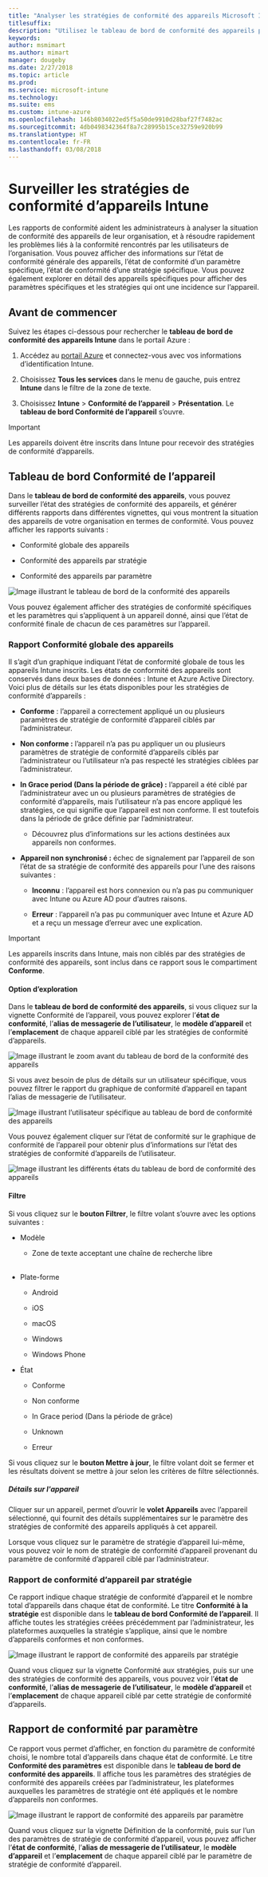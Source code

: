 ```yaml
---
title: "Analyser les stratégies de conformité des appareils Microsoft Intune"
titlesuffix: 
description: "Utilisez le tableau de bord de conformité des appareils pour analyser la conformité globale des appareils, afficher des rapports et afficher la conformité des appareils par stratégie et par paramètre."
keywords: 
author: msmimart
ms.author: mimart
manager: dougeby
ms.date: 2/27/2018
ms.topic: article
ms.prod: 
ms.service: microsoft-intune
ms.technology: 
ms.suite: ems
ms.custom: intune-azure
ms.openlocfilehash: 146b8034022ed5f5a50de9910d28baf27f7482ac
ms.sourcegitcommit: 4db0498342364f8a7c28995b15ce32759e920b99
ms.translationtype: HT
ms.contentlocale: fr-FR
ms.lasthandoff: 03/08/2018
---
```

# <a name="monitor-intune-device-compliance-policies"></a>Surveiller les stratégies de conformité d’appareils Intune

Les rapports de conformité aident les administrateurs à analyser la situation de conformité des appareils de leur organisation, et à résoudre rapidement les problèmes liés à la conformité rencontrés par les utilisateurs de l’organisation. Vous pouvez afficher des informations sur l’état de conformité générale des appareils, l’état de conformité d’un paramètre spécifique, l’état de conformité d’une stratégie spécifique. Vous pouvez également explorer en détail des appareils spécifiques pour afficher des paramètres spécifiques et les stratégies qui ont une incidence sur l’appareil.

## <a name="before-you-begin"></a>Avant de commencer

Suivez les étapes ci-dessous pour rechercher le **tableau de bord de conformité des appareils Intune** dans le portail Azure :

1.  Accédez au [portail Azure](https://portal.azure.com) et connectez-vous avec vos informations d’identification Intune.

2.  Choisissez **Tous les services** dans le menu de gauche, puis entrez **Intune** dans le filtre de la zone de texte.

3.  Choisissez **Intune** &gt; **Conformité de l’appareil** &gt; **Présentation**. Le **tableau de bord Conformité de l’appareil** s’ouvre.

> [!IMPORTANT]
> Les appareils doivent être inscrits dans Intune pour recevoir des stratégies de conformité d’appareils.

## <a name="device-compliance-dashboard"></a>Tableau de bord Conformité de l’appareil

Dans le **tableau de bord de conformité des appareils**, vous pouvez surveiller l’état des stratégies de conformité des appareils, et générer différents rapports dans différentes vignettes, qui vous montrent la situation des appareils de votre organisation en termes de conformité. Vous pouvez afficher les rapports suivants :

-   Conformité globale des appareils

-   Conformité des appareils par stratégie

-   Conformité des appareils par paramètre

![Image illustrant le tableau de bord de la conformité des appareils](./media/idc-1.png)

Vous pouvez également afficher des stratégies de conformité spécifiques et les paramètres qui s’appliquent à un appareil donné, ainsi que l’état de conformité finale de chacun de ces paramètres sur l’appareil.

### <a name="overall-device-compliance-aggregate-report"></a>Rapport Conformité globale des appareils

Il s’agit d’un graphique indiquant l’état de conformité globale de tous les appareils Intune inscrits. Les états de conformité des appareils sont conservés dans deux bases de données : Intune et Azure Active Directory. Voici plus de détails sur les états disponibles pour les stratégies de conformité d’appareils :

-   **Conforme** : l’appareil a correctement appliqué un ou plusieurs paramètres de stratégie de conformité d’appareil ciblés par l’administrateur.

-   **Non conforme :** l’appareil n’a pas pu appliquer un ou plusieurs paramètres de stratégie de conformité d’appareils ciblés par l’administrateur ou l’utilisateur n’a pas respecté les stratégies ciblées par l’administrateur.

-   **In Grace period (Dans la période de grâce) :** l’appareil a été ciblé par l’administrateur avec un ou plusieurs paramètres de stratégies de conformité d’appareils, mais l’utilisateur n’a pas encore appliqué les stratégies, ce qui signifie que l’appareil est non conforme. Il est toutefois dans la période de grâce définie par l’administrateur.

    -   Découvrez plus d’informations sur les actions destinées aux appareils non conformes.

-   **Appareil non synchronisé :** échec de signalement par l’appareil de son l’état de sa stratégie de conformité des appareils pour l’une des raisons suivantes :

    -   **Inconnu** : l’appareil est hors connexion ou n’a pas pu communiquer avec Intune ou Azure AD pour d’autres raisons.

    -   **Erreur** : l’appareil n’a pas pu communiquer avec Intune et Azure AD et a reçu un message d’erreur avec une explication.

> [!IMPORTANT]
> Les appareils inscrits dans Intune, mais non ciblés par des stratégies de conformité des appareils, sont inclus dans ce rapport sous le compartiment **Conforme**.

#### <a name="drill-down-option"></a>Option d’exploration

Dans le **tableau de bord de conformité des appareils**, si vous cliquez sur la vignette Conformité de l’appareil, vous pouvez explorer l’**état de conformité**, l’**alias de messagerie de l’utilisateur**, le **modèle d’appareil** et l’**emplacement** de chaque appareil ciblé par les stratégies de conformité d’appareils.

![Image illustrant le zoom avant du tableau de bord de la conformité des appareils](./media/idc-2.png)

Si vous avez besoin de plus de détails sur un utilisateur spécifique, vous pouvez filtrer le rapport du graphique de conformité d’appareil en tapant l’alias de messagerie de l’utilisateur.

![Image illustrant l’utilisateur spécifique au tableau de bord de conformité des appareils](./media/idc-3.png)

Vous pouvez également cliquer sur l’état de conformité sur le graphique de conformité de l’appareil pour obtenir plus d’informations sur l’état des stratégies de conformité d’appareils de l’utilisateur.

![Image illustrant les différents états du tableau de bord de conformité des appareils](./media/idc-4.png)

#### <a name="filter"></a>Filtre

Si vous cliquez sur le **bouton Filtrer**, le filtre volant s’ouvre avec les options suivantes :

-   Modèle

    -   Zone de texte acceptant une chaîne de recherche libre
<br></br>
-   Plate-forme

    -   Android

    -   iOS

    -   macOS

    -   Windows

    -   Windows Phone

-   État

    -   Conforme

    -   Non conforme

    -   In Grace period (Dans la période de grâce)

    -   Unknown

    -   Erreur

Si vous cliquez sur le **bouton Mettre à jour**, le filtre volant doit se fermer et les résultats doivent se mettre à jour selon les critères de filtre sélectionnés.

##### <a name="device-details"></a>Détails sur l'appareil

Cliquer sur un appareil, permet d’ouvrir le **volet Appareils** avec l’appareil sélectionné, qui fournit des détails supplémentaires sur le paramètre des stratégies de conformité des appareils appliqués à cet appareil.

Lorsque vous cliquez sur le paramètre de stratégie d’appareil lui-même, vous pouvez voir le nom de stratégie de conformité d’appareil provenant du paramètre de conformité d’appareil ciblé par l’administrateur.

### <a name="per-policy-device-compliance-report"></a>Rapport de conformité d’appareil par stratégie

Ce rapport indique chaque stratégie de conformité d’appareil et le nombre total d’appareils dans chaque état de conformité. Le titre **Conformité à la stratégie** est disponible dans le **tableau de bord Conformité de l’appareil**. Il affiche toutes les stratégies créées précédemment par l’administrateur, les plateformes auxquelles la stratégie s’applique, ainsi que le nombre d’appareils conformes et non conformes.

![Image illustrant le rapport de conformité des appareils par stratégie](./media/idc-8.png)

Quand vous cliquez sur la vignette Conformité aux stratégies, puis sur une des stratégies de conformité des appareils, vous pouvez voir l’**état de conformité**, l’**alias de messagerie de l’utilisateur**, le **modèle d’appareil** et l’**emplacement** de chaque appareil ciblé par cette stratégie de conformité d’appareils.

## <a name="setting-compliance-report"></a>Rapport de conformité par paramètre

Ce rapport vous permet d’afficher, en fonction du paramètre de conformité choisi, le nombre total d’appareils dans chaque état de conformité. Le titre **Conformité des paramètres** est disponible dans le **tableau de bord de conformité des appareils**. Il affiche tous les paramètres des stratégies de conformité des appareils créées par l’administrateur, les plateformes auxquelles les paramètres de stratégie ont été appliqués et le nombre d’appareils non conformes.

![Image illustrant le rapport de conformité des appareils par paramètre](./media/idc-10.png)

Quand vous cliquez sur la vignette Définition de la conformité, puis sur l’un des paramètres de stratégie de conformité d’appareil, vous pouvez afficher l’**état de conformité**, l’**alias de messagerie de l’utilisateur**, le **modèle d’appareil** et l’**emplacement** de chaque appareil ciblé par le paramètre de stratégie de conformité d’appareil.
